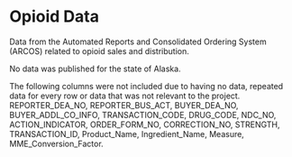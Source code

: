 # Opioid Data
Data from the Automated Reports and Consolidated Ordering System (ARCOS) related to opioid sales and distribution.

No data was published for the state of Alaska.

The following columns were not included due to having no data, repeated data for every row or data that was not relevant to the project.
REPORTER_DEA_NO,	REPORTER_BUS_ACT, BUYER_DEA_NO, BUYER_ADDL_CO_INFO, TRANSACTION_CODE,	DRUG_CODE,	NDC_NO, ACTION_INDICATOR,	ORDER_FORM_NO,
CORRECTION_NO,	STRENGTH, TRANSACTION_ID,	Product_Name,	Ingredient_Name,	Measure,	MME_Conversion_Factor.

